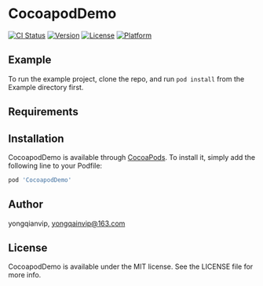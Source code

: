 # CocoapodDemo

[![CI Status](http://img.shields.io/travis/yongqianvip/CocoapodDemo.svg?style=flat)](https://travis-ci.org/yongqianvip/CocoapodDemo)
[![Version](https://img.shields.io/cocoapods/v/CocoapodDemo.svg?style=flat)](http://cocoapods.org/pods/CocoapodDemo)
[![License](https://img.shields.io/cocoapods/l/CocoapodDemo.svg?style=flat)](http://cocoapods.org/pods/CocoapodDemo)
[![Platform](https://img.shields.io/cocoapods/p/CocoapodDemo.svg?style=flat)](http://cocoapods.org/pods/CocoapodDemo)

## Example

To run the example project, clone the repo, and run `pod install` from the Example directory first.

## Requirements

## Installation

CocoapodDemo is available through [CocoaPods](http://cocoapods.org). To install
it, simply add the following line to your Podfile:

```ruby
pod 'CocoapodDemo'
```

## Author

yongqianvip, yongqainvip@163.com

## License

CocoapodDemo is available under the MIT license. See the LICENSE file for more info.
